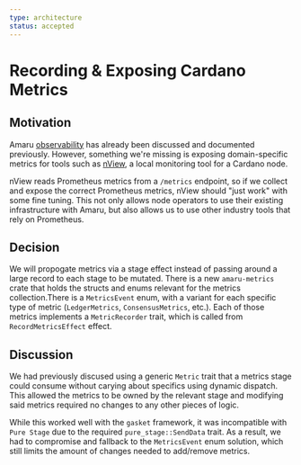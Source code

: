 ```yaml
---
type: architecture
status: accepted
---
```


# Recording & Exposing Cardano Metrics

## Motivation

Amaru [observability](./007-observability.md) has already been discussed and documented previously. However, something we're missing is exposing domain-specific metrics for tools such as [nView](https://github.com/blinklabs-io/nview), a local monitoring tool for a Cardano node.

nView reads Prometheus metrics from a `/metrics` endpoint, so if we collect and expose the correct Prometheus metrics, nView should "just work" with some fine tuning. This not only allows node operators to use their existing infrastructure with Amaru, but also allows us to use other industry tools that rely on Prometheus.

## Decision

We will propogate metrics via a stage effect instead of passing around a large record to each stage to be mutated. There is a new `amaru-metrics` crate that holds the structs and enums relevant for the metrics collection.There is a `MetricsEvent` enum, with a variant for each specific type of metric (`LedgerMetrics`, `ConsensusMetrics`, etc.). Each of those metrics implements a `MetricRecorder` trait, which is called from `RecordMetricsEffect` effect.

## Discussion

We had previously discused using a generic `Metric` trait that a metrics stage could consume without carying about specifics using dynamic dispatch. This allowed the metrics to be owned by the relevant stage and modifying said metrics required no changes to any other pieces of logic.

While this worked well with the `gasket` framework, it was incompatible with `Pure Stage` due to the required `pure_stage::SendData` trait. As a result, we had to compromise and fallback to the `MetricsEvent` enum solution, which still limits the amount of changes needed to add/remove metrics.
